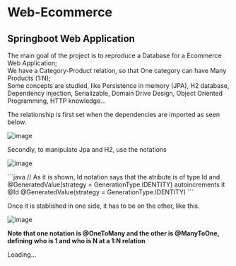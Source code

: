 <div>
	<h1>Web-Ecommerce</h1>
	<h2>Springboot Web Application</h2>
</div>
<div>
	<p>The main goal of the project is to reproduce a Database for a Ecommerce Web Application;<br>
		We have a Category-Product relation, so that One category can have Many Products (1:N);<br>
		Some concepts are studied, like Persistence in memory (JPA), H2 database, Dependency injection, Serializable, Domain Drive Design, Object Oriented Programming, HTTP knowledge...</p>
</div>
<div>
	<p>The relationship is first set when the dependencies are imported as seen below.</p>

![image](https://user-images.githubusercontent.com/63759223/151647306-09a69693-0561-413f-9326-e031600048db.png)

<p>Secondly, to manipulate Jpa and H2, use the notations</p>

![image](https://user-images.githubusercontent.com/63759223/151647366-d8ea77a7-bfbf-41e4-8493-5987fd557719.png)
</div>
<div> 
```java
//  As it is shown, Id notation says that the atribute is of type Id and @GeneratedValue(strategy = GenerationType.IDENTITY) autoincrements it
  @Id
	@GeneratedValue(strategy = GenerationType.IDENTITY)
```
<p>Once it is stablished in one side, it has to be on the other, like this.</p>

![image](https://user-images.githubusercontent.com/63759223/151647451-ca9de84c-7e4d-41cc-9abc-e993a6eaffaa.png)

<p><strong>Note that one notation is @OneToMany and the other is @ManyToOne, defining who is 1 and who is N at a 1:N relation</strong></p>
</div>
<div>
	<footer>
		Loading...
	</footer>
</div>
